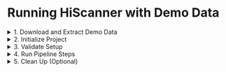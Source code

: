 # Running HiScanner with Demo Data

<details>
<summary>1. Download and Extract Demo Data</summary>

```bash
# Download from Figshare
# Go to https://figshare.com/s/c5aeb5bc039a2990fc89
# Click "Download all (468.29Mb)"

# Extract downloaded files
unzip 28369088.zip
tar -xvf scan2_out.tar.gz

# Clean up
rm 28369088.zip scan2_out.tar.gz
```
</details>

<details>
<summary>2. Initialize Project</summary>

```bash
# Activate environment
conda activate hiscanner_test

# Initialize (choose one)
hiscanner init
# OR
cp resource/config.yaml .
```
</details>

<details>
<summary>3. Validate Setup</summary>

```bash
hiscanner validate
```

Expected output:
```
INFO     ✓ Configuration validated successfully
INFO     ✓ Output directories can be created
WARNING  Missing Raw variants VCF MD5: scan2_out/gatk/hc_raw.mmq60.vcf.gz.md5
WARNING  Missing Phased hets VCF MD5: scan2_out/shapeit/phased_hets.vcf.gz.md5
INFO     ✓ SCAN2 outputs validated successfully
INFO     ✓ bcftools validated successfully
INFO     ✓ samtools validated successfully
INFO     ✓ R and mgcv package validated successfully
INFO     All validation checks passed successfully!
```
</details>

<details>
<summary>4. Run Pipeline Steps</summary>

### Step 1: SNP Calling
```bash
hiscanner run --step snp
```
Expected output:
```
INFO     Running snp step...
INFO     Preparing SNP calling results
WARNING  Missing Raw variants VCF MD5: scan2_out/gatk/hc_raw.mmq60.vcf.gz.md5
WARNING  Missing Phased hets VCF MD5: scan2_out/shapeit/phased_hets.vcf.gz.md5
INFO     SNP calling results prepared successfully
INFO     ✓ Pipeline completed successfully
```

### Step 2: Phasing
```bash
hiscanner run --step phase
```
Expected output:
```
INFO     Running phase step...
INFO     Starting phasing step
WARNING  Missing Raw variants VCF MD5: scan2_out/gatk/hc_raw.mmq60.vcf.gz.md5
WARNING  Missing Phased hets VCF MD5: scan2_out/shapeit/phased_hets.vcf.gz.md5
INFO     Processing 3 cells
INFO     Running bcftools query for SRR6204923_Lymphocyte-068
INFO     Running bcftools query for SRR6204878_Lymphocyte-015
INFO     Running bcftools query for SRR6204925_Lymphocyte-066
[... Processing details ...]
INFO     Results saved for SRR6204878_Lymphocyte-015
INFO     Results saved for SRR6204923_Lymphocyte-068
INFO     Results saved for SRR6204925_Lymphocyte-066
INFO     Phasing step completed successfully
INFO     ✓ Pipeline completed successfully
```

### Step 3: ADO Analysis
```bash
hiscanner run --step ado
```
Expected output:
```
[... Processing details ...]
INFO     ADO analysis completed successfully
INFO     ✓ Pipeline completed successfully
```

### Step 4: Normalization
```bash
hiscanner run --step normalize
```
Expected output:
```
INFO     Running normalize step...
INFO     Starting normalization pipeline
INFO     Workflow setup completed in /home/yzhao/demo/hiscanner_out/.workflow
INFO     Running normalization workflow from /home/yzhao/demo/hiscanner_out/.workflow
```

### Step 5: Segmentation
```bash
hiscanner run --step segment
```
Expected output:
```
INFO     Running segment step...
INFO     Starting segmentation
INFO     Running multisample segmentation
INFO     Processing lambda=2
[... Processing details for each lambda value and chromosome ...]
INFO     Successfully saved combined segments for 3 cells at lambda=2048
INFO     Segmentation completed successfully
```

### Step 6: CNV Calling
```bash
hiscanner run --step cnv
```
Expected output:
```
INFO     Running cnv step...
INFO     Starting CNV calling pipeline
INFO     Using standard (RDR + BAF) mode
INFO     Saving final calls to hiscanner_out/final_calls
INFO     Processing cell SRR6204923_Lymphocyte-068
[... Processing details for each cell ...]
INFO     Generating visualizations
INFO     HiScanner CNV calling pipeline completed successfully
INFO     ✓ Pipeline completed successfully
```
</details>

<details>
<summary>5. Clean Up (Optional)</summary>

```bash
hiscanner clean
```
Expected output:
```
INFO     ✓ Removed directories: cfg, segcfg, readpos, temp
```
</details>